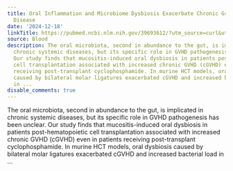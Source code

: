 ```yaml
---
title: Oral Inflammation and Microbiome Dysbiosis Exacerbate Chronic Graft-versus-host
  Disease
date: '2024-12-18'
linkTitle: https://pubmed.ncbi.nlm.nih.gov/39693612/?utm_source=curl&utm_medium=rss&utm_campaign=journals&utm_content=7603509&fc=None&ff=20241219170838&v=2.18.0.post9+e462414
source: Blood
description: The oral microbiota, second in abundance to the gut, is implicated in
  chronic systemic diseases, but its specific role in GVHD pathogenesis has been unclear.
  Our study finds that mucositis-induced oral dysbiosis in patients post-hematopoietic
  cell transplantation associated with increased chronic GVHD (cGVHD) even in patients
  receiving post-transplant cyclophosphamide. In murine HCT models, oral dysbiosis
  caused by bilateral molar ligatures exacerbated cGVHD and increased bacterial load
  in ...
disable_comments: true
---
```

The oral microbiota, second in abundance to the gut, is implicated in chronic systemic diseases, but its specific role in GVHD pathogenesis has been unclear. Our study finds that mucositis-induced oral dysbiosis in patients post-hematopoietic cell transplantation associated with increased chronic GVHD (cGVHD) even in patients receiving post-transplant cyclophosphamide. In murine HCT models, oral dysbiosis caused by bilateral molar ligatures exacerbated cGVHD and increased bacterial load in ...